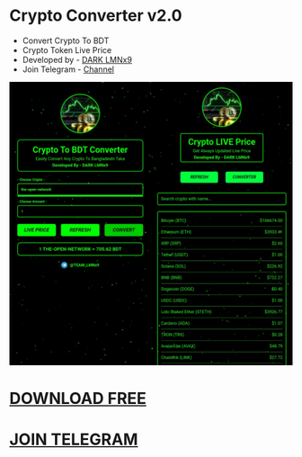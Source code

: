 # Crypto Converter v2.0

- Convert Crypto To BDT
- Crypto Token Live Price
- Developed by - [DARK LMNx9](https://t.me/x_LMNx9)
- Join Telegram - [Channel](https://t.me/TEAM_LMNx9)

![](https://github.com/LMNx9-JOHNY/Crypto_Converter/blob/main/CryptoConverter.jpg)

# [DOWNLOAD FREE](https://github.com/LMNx9-JOHNY/Crypto_Converter/raw/refs/heads/main/Crypto_Converter_2.0.apk)
# [JOIN TELEGRAM](https://t.me/TEAM_LMNx9)
